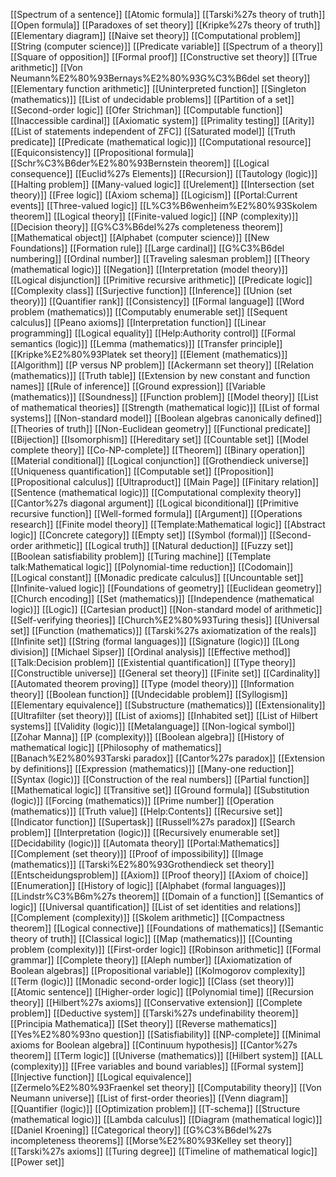 [[Spectrum of a sentence]]
[[Atomic formula]]
[[Tarski%27s theory of truth]]
[[Open formula]]
[[Paradoxes of set theory]]
[[Kripke%27s theory of truth]]
[[Elementary diagram]]
[[Naive set theory]]
[[Computational problem]]
[[String (computer science)]]
[[Predicate variable]]
[[Spectrum of a theory]]
[[Square of opposition]]
[[Formal proof]]
[[Constructive set theory]]
[[True arithmetic]]
[[Von Neumann%E2%80%93Bernays%E2%80%93G%C3%B6del set theory]]
[[Elementary function arithmetic]]
[[Uninterpreted function]]
[[Singleton (mathematics)]]
[[List of undecidable problems]]
[[Partition of a set]]
[[Second-order logic]]
[[Ofer Strichman]]
[[Computable function]]
[[Inaccessible cardinal]]
[[Axiomatic system]]
[[Primality testing]]
[[Arity]]
[[List of statements independent of ZFC]]
[[Saturated model]]
[[Truth predicate]]
[[Predicate (mathematical logic)]]
[[Computational resource]]
[[Equiconsistency]]
[[Propositional formula]]
[[Schr%C3%B6der%E2%80%93Bernstein theorem]]
[[Logical consequence]]
[[Euclid%27s Elements]]
[[Recursion]]
[[Tautology (logic)]]
[[Halting problem]]
[[Many-valued logic]]
[[Urelement]]
[[Intersection (set theory)]]
[[Free logic]]
[[Axiom schema]]
[[Logicism]]
[[Portal:Current events]]
[[Three-valued logic]]
[[L%C3%B6wenheim%E2%80%93Skolem theorem]]
[[Logical theory]]
[[Finite-valued logic]]
[[NP (complexity)]]
[[Decision theory]]
[[G%C3%B6del%27s completeness theorem]]
[[Mathematical object]]
[[Alphabet (computer science)]]
[[New Foundations]]
[[Formation rule]]
[[Large cardinal]]
[[G%C3%B6del numbering]]
[[Ordinal number]]
[[Traveling salesman problem]]
[[Theory (mathematical logic)]]
[[Negation]]
[[Interpretation (model theory)]]
[[Logical disjunction]]
[[Primitive recursive arithmetic]]
[[Predicate logic]]
[[Complexity class]]
[[Surjective function]]
[[Inference]]
[[Union (set theory)]]
[[Quantifier rank]]
[[Consistency]]
[[Formal language]]
[[Word problem (mathematics)]]
[[Computably enumerable set]]
[[Sequent calculus]]
[[Peano axioms]]
[[Interpretation function]]
[[Linear programming]]
[[Logical equality]]
[[Help:Authority control]]
[[Formal semantics (logic)]]
[[Lemma (mathematics)]]
[[Transfer principle]]
[[Kripke%E2%80%93Platek set theory]]
[[Element (mathematics)]]
[[Algorithm]]
[[P versus NP problem]]
[[Ackermann set theory]]
[[Relation (mathematics)]]
[[Truth table]]
[[Extension by new constant and function names]]
[[Rule of inference]]
[[Ground expression]]
[[Variable (mathematics)]]
[[Soundness]]
[[Function problem]]
[[Model theory]]
[[List of mathematical theories]]
[[Strength (mathematical logic)]]
[[List of formal systems]]
[[Non-standard model]]
[[Boolean algebras canonically defined]]
[[Theories of truth]]
[[Non-Euclidean geometry]]
[[Functional predicate]]
[[Bijection]]
[[Isomorphism]]
[[Hereditary set]]
[[Countable set]]
[[Model complete theory]]
[[Co-NP-complete]]
[[Theorem]]
[[Binary operation]]
[[Material conditional]]
[[Logical conjunction]]
[[Grothendieck universe]]
[[Uniqueness quantification]]
[[Computable set]]
[[Proposition]]
[[Propositional calculus]]
[[Ultraproduct]]
[[Main Page]]
[[Finitary relation]]
[[Sentence (mathematical logic)]]
[[Computational complexity theory]]
[[Cantor%27s diagonal argument]]
[[Logical biconditional]]
[[Primitive recursive function]]
[[Well-formed formula]]
[[Argument]]
[[Operations research]]
[[Finite model theory]]
[[Template:Mathematical logic]]
[[Abstract logic]]
[[Concrete category]]
[[Empty set]]
[[Symbol (formal)]]
[[Second-order arithmetic]]
[[Logical truth]]
[[Natural deduction]]
[[Fuzzy set]]
[[Boolean satisfiability problem]]
[[Turing machine]]
[[Template talk:Mathematical logic]]
[[Polynomial-time reduction]]
[[Codomain]]
[[Logical constant]]
[[Monadic predicate calculus]]
[[Uncountable set]]
[[Infinite-valued logic]]
[[Foundations of geometry]]
[[Euclidean geometry]]
[[Church encoding]]
[[Set (mathematics)]]
[[Independence (mathematical logic)]]
[[Logic]]
[[Cartesian product]]
[[Non-standard model of arithmetic]]
[[Self-verifying theories]]
[[Church%E2%80%93Turing thesis]]
[[Universal set]]
[[Function (mathematics)]]
[[Tarski%27s axiomatization of the reals]]
[[Infinite set]]
[[String (formal languages)]]
[[Signature (logic)]]
[[Long division]]
[[Michael Sipser]]
[[Ordinal analysis]]
[[Effective method]]
[[Talk:Decision problem]]
[[Existential quantification]]
[[Type theory]]
[[Constructible universe]]
[[General set theory]]
[[Finite set]]
[[Cardinality]]
[[Automated theorem proving]]
[[Type (model theory)]]
[[Information theory]]
[[Boolean function]]
[[Undecidable problem]]
[[Syllogism]]
[[Elementary equivalence]]
[[Substructure (mathematics)]]
[[Extensionality]]
[[Ultrafilter (set theory)]]
[[List of axioms]]
[[Inhabited set]]
[[List of Hilbert systems]]
[[Validity (logic)]]
[[Metalanguage]]
[[Non-logical symbol]]
[[Zohar Manna]]
[[P (complexity)]]
[[Boolean algebra]]
[[History of mathematical logic]]
[[Philosophy of mathematics]]
[[Banach%E2%80%93Tarski paradox]]
[[Cantor%27s paradox]]
[[Extension by definitions]]
[[Expression (mathematics)]]
[[Many-one reduction]]
[[Syntax (logic)]]
[[Construction of the real numbers]]
[[Partial function]]
[[Mathematical logic]]
[[Transitive set]]
[[Ground formula]]
[[Substitution (logic)]]
[[Forcing (mathematics)]]
[[Prime number]]
[[Operation (mathematics)]]
[[Truth value]]
[[Help:Contents]]
[[Recursive set]]
[[Indicator function]]
[[Supertask]]
[[Russell%27s paradox]]
[[Search problem]]
[[Interpretation (logic)]]
[[Recursively enumerable set]]
[[Decidability (logic)]]
[[Automata theory]]
[[Portal:Mathematics]]
[[Complement (set theory)]]
[[Proof of impossibility]]
[[Image (mathematics)]]
[[Tarski%E2%80%93Grothendieck set theory]]
[[Entscheidungsproblem]]
[[Axiom]]
[[Proof theory]]
[[Axiom of choice]]
[[Enumeration]]
[[History of logic]]
[[Alphabet (formal languages)]]
[[Lindstr%C3%B6m%27s theorem]]
[[Domain of a function]]
[[Semantics of logic]]
[[Universal quantification]]
[[List of set identities and relations]]
[[Complement (complexity)]]
[[Skolem arithmetic]]
[[Compactness theorem]]
[[Logical connective]]
[[Foundations of mathematics]]
[[Semantic theory of truth]]
[[Classical logic]]
[[Map (mathematics)]]
[[Counting problem (complexity)]]
[[First-order logic]]
[[Robinson arithmetic]]
[[Formal grammar]]
[[Complete theory]]
[[Aleph number]]
[[Axiomatization of Boolean algebras]]
[[Propositional variable]]
[[Kolmogorov complexity]]
[[Term (logic)]]
[[Monadic second-order logic]]
[[Class (set theory)]]
[[Atomic sentence]]
[[Higher-order logic]]
[[Polynomial time]]
[[Recursion theory]]
[[Hilbert%27s axioms]]
[[Conservative extension]]
[[Complete problem]]
[[Deductive system]]
[[Tarski%27s undefinability theorem]]
[[Principia Mathematica]]
[[Set theory]]
[[Reverse mathematics]]
[[Yes%E2%80%93no question]]
[[Satisfiability]]
[[NP-complete]]
[[Minimal axioms for Boolean algebra]]
[[Continuum hypothesis]]
[[Cantor%27s theorem]]
[[Term logic]]
[[Universe (mathematics)]]
[[Hilbert system]]
[[ALL (complexity)]]
[[Free variables and bound variables]]
[[Formal system]]
[[Injective function]]
[[Logical equivalence]]
[[Zermelo%E2%80%93Fraenkel set theory]]
[[Computability theory]]
[[Von Neumann universe]]
[[List of first-order theories]]
[[Venn diagram]]
[[Quantifier (logic)]]
[[Optimization problem]]
[[T-schema]]
[[Structure (mathematical logic)]]
[[Lambda calculus]]
[[Diagram (mathematical logic)]]
[[Daniel Kroening]]
[[Categorical theory]]
[[G%C3%B6del%27s incompleteness theorems]]
[[Morse%E2%80%93Kelley set theory]]
[[Tarski%27s axioms]]
[[Turing degree]]
[[Timeline of mathematical logic]]
[[Power set]]
